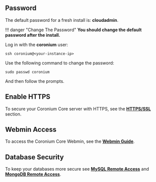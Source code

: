 ## Password

The default password for a fresh install is: __cloudadmin__.

!!! danger "Change The Password"
    __You should change the default password after the install.__
    
Log in with the __coronium__ user:

```
ssh coronium@<your-instance-ip>
```

Use the following command to change the password:

```
sudo passwd coronium
```

And then follow the prompts.

## Enable HTTPS

To secure your Coronium Core server with HTTPS, see the __[HTTPS/SSL](/server/guide/ssl/)__ section.

## Webmin Access

To access the Coronium Core Webmin, see the __[Webmin Guide](/server/webmin/setup/)__.

## Database Security

To keep your databases more secure see __[MySQL Remote Access](/server/modules/mysql/#remote-access)__ and __[MongoDB Remote Access](/server/modules/mongo/#remote-access)__.